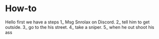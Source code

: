 # How-to
Hello first we have a steps 1_ Msg Snrolax on Discord. 2_ tell him to get outside. 3_  go to the his street. 4_ take a sniper. 5_ when he out shoot his ass 
